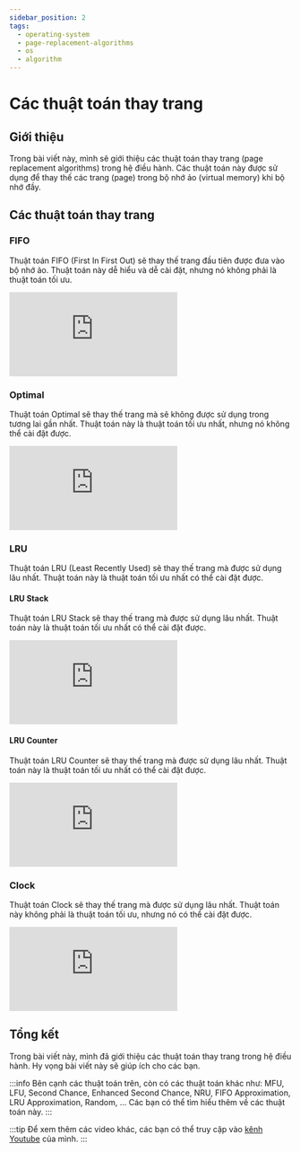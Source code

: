 ```yaml
---
sidebar_position: 2
tags:
  - operating-system
  - page-replacement-algorithms
  - os
  - algorithm
---
```


# Các thuật toán thay trang

## Giới thiệu

Trong bài viết này, mình sẽ giới thiệu các thuật toán thay trang (page replacement algorithms) trong hệ điều hành. Các thuật toán này được sử dụng để thay thế các trang (page) trong bộ nhớ ảo (virtual memory) khi bộ nhớ đầy.

## Các thuật toán thay trang

### FIFO

Thuật toán FIFO (First In First Out) sẽ thay thế trang đầu tiên được đưa vào bộ nhớ ảo. Thuật toán này dễ hiểu và dễ cài đặt, nhưng nó không phải là thuật toán tối ưu.

<iframe class="video"
    src="https://www.youtube.com/embed/r6Uf8mwuo2E" 
    title="FIFO (First In First Out)" 
    frameborder="0" 
    allow="accelerometer; autoplay; clipboard-write; encrypted-media; gyroscope; picture-in-picture; web-share" allowfullscreen>
</iframe>

### Optimal

Thuật toán Optimal sẽ thay thế trang mà sẽ không được sử dụng trong tương lai gần nhất. Thuật toán này là thuật toán tối ưu nhất, nhưng nó không thể cài đặt được.

<iframe class="video"
    src="https://www.youtube.com/embed/jWWvXr_mIoc" 
    title="Optimal" 
    frameborder="0" 
    allow="accelerometer; autoplay; clipboard-write; encrypted-media; gyroscope; picture-in-picture; web-share" allowfullscreen>
</iframe>

### LRU

Thuật toán LRU (Least Recently Used) sẽ thay thế trang mà được sử dụng lâu nhất. Thuật toán này là thuật toán tối ưu nhất có thể cài đặt được.

#### LRU Stack

Thuật toán LRU Stack sẽ thay thế trang mà được sử dụng lâu nhất. Thuật toán này là thuật toán tối ưu nhất có thể cài đặt được.

<iframe class="video"
    src="https://www.youtube.com/embed/TD3Rbda-z2E" 
    title="LRU Stack" 
    frameborder="0" 
    allow="accelerometer; autoplay; clipboard-write; encrypted-media; gyroscope; picture-in-picture; web-share" allowfullscreen>
</iframe>

#### LRU Counter

Thuật toán LRU Counter sẽ thay thế trang mà được sử dụng lâu nhất. Thuật toán này là thuật toán tối ưu nhất có thể cài đặt được.

<iframe class="video" 
    src="https://www.youtube.com/embed/fvwBP3GeOa8" 
    title="LRU Counter" 
    frameborder="0" 
    allow="accelerometer; autoplay; clipboard-write; encrypted-media; gyroscope; picture-in-picture; web-share" allowfullscreen>
</iframe>

### Clock

Thuật toán Clock sẽ thay thế trang mà được sử dụng lâu nhất. Thuật toán này không phải là thuật toán tối ưu, nhưng nó có thể cài đặt được.

<iframe class="video"
    src="https://www.youtube.com/embed/p1wV_Ix8pVk" 
    title="Clock" 
    frameborder="0" 
    allow="accelerometer; autoplay; clipboard-write; encrypted-media; gyroscope; picture-in-picture; web-share" allowfullscreen>
</iframe>

## Tổng kết

Trong bài viết này, mình đã giới thiệu các thuật toán thay trang trong hệ điều hành. Hy vọng bài viết này sẽ giúp ích cho các bạn.

:::info
Bên cạnh các thuật toán trên, còn có các thuật toán khác như: MFU, LFU, Second Chance, Enhanced Second Chance, NRU, FIFO Approximation, LRU Approximation, Random, ... Các bạn có thể tìm hiểu thêm về các thuật toán này.
:::

:::tip
Để xem thêm các video khác, các bạn có thể truy cập vào [kênh Youtube](https://www.youtube.com/TienNguyen09) của mình.
:::